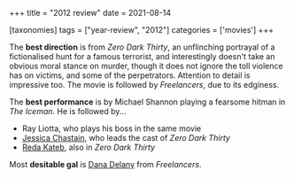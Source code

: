 +++
title = "2012 review"
date = 2021-08-14

[taxonomies]
tags = ["year-review", "2012"]
categories = ['movies']
+++

The **best direction** is from *Zero Dark Thirty*,
an unflinching portrayal of a fictionalised hunt for a famous terrorist,
and interestingly doesn't take an obvious moral stance on murder,
though it does not ignore the toll violence has on victims,
and some of the perpetrators.
Attention to detail is impressive too.
The movie is followed by *Freelancers*, due to its edginess.

The **best performance** is by Michael Shannon playing a fearsome hitman
in *The Iceman*.
He is followed by...
- Ray Liotta, who plays his boss in the same movie
- [Jessica Chastain], who leads the cast of *Zero Dark Thirty*
- [Reda Kateb], also in *Zero Dark Thirty*

Most **desitable gal** is [Dana Delany] from *Freelancers*.


[Dana Delany]: https://en.wikipedia.org/wiki/Dana_Delany
[Jessica Chastain]: https://en.wikipedia.org/wiki/Jessica_Chastain
[Reda Kateb]: https://en.wikipedia.org/wiki/Reda_Kateb
